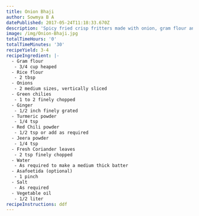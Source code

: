```yaml
---
title: Onion Bhaji
author: Sowmya B A
datePublished: 2017-05-24T11:18:33.670Z
description: 'Spicy fried crisp fritters made with onion, gram flour and spices.'
image: /img/Onion-Bhaji.jpg
totalTimeHours: '0'
totalTimeMinutes: '30'
recipeYield: 3-4
recipeIngredient: |-
  - Gram flour
   - 3/4 cup heaped
  - Rice flour
   - 2 tbsp
  - Onions
   - 2 medium sizes, vertically sliced
  - Green chilies
   - 1 to 2 finely chopped
  - Ginger
   - 1/2 inch finely grated
  - Turmeric powder
   - 1/4 tsp
  - Red Chili powder
   - 1/2 tsp or add as required
  - Jeera powder
   - 1/4 tsp
  - Fresh Coriander leaves
   - 2 tsp finely chopped
  - Water
   - As required to make a medium thick batter
  - Asafoetida (optional)
   - 1 pinch
  - Salt
   - As required
  - Vegetable oil
   - 1/2 liter
recipeInstructions: ddf
---
```



